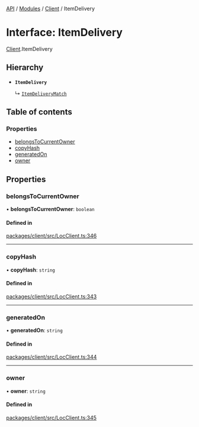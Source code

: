 [API](../API.md) / [Modules](../modules.md) / [Client](../modules/Client.md) / ItemDelivery

# Interface: ItemDelivery

[Client](../modules/Client.md).ItemDelivery

## Hierarchy

- **`ItemDelivery`**

  ↳ [`ItemDeliveryMatch`](Client.ItemDeliveryMatch.md)

## Table of contents

### Properties

- [belongsToCurrentOwner](Client.ItemDelivery.md#belongstocurrentowner)
- [copyHash](Client.ItemDelivery.md#copyhash)
- [generatedOn](Client.ItemDelivery.md#generatedon)
- [owner](Client.ItemDelivery.md#owner)

## Properties

### belongsToCurrentOwner

• **belongsToCurrentOwner**: `boolean`

#### Defined in

[packages/client/src/LocClient.ts:346](https://github.com/logion-network/logion-api/blob/main/packages/client/src/LocClient.ts#L346)

___

### copyHash

• **copyHash**: `string`

#### Defined in

[packages/client/src/LocClient.ts:343](https://github.com/logion-network/logion-api/blob/main/packages/client/src/LocClient.ts#L343)

___

### generatedOn

• **generatedOn**: `string`

#### Defined in

[packages/client/src/LocClient.ts:344](https://github.com/logion-network/logion-api/blob/main/packages/client/src/LocClient.ts#L344)

___

### owner

• **owner**: `string`

#### Defined in

[packages/client/src/LocClient.ts:345](https://github.com/logion-network/logion-api/blob/main/packages/client/src/LocClient.ts#L345)
